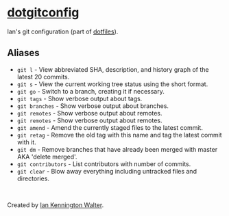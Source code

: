 # [dotgitconfig](https://github.com/ianwalter/dotgitconfig)
Ian's git configuration (part of [dotfiles](https://github.com/ianwalter/dotfiles)).

## Aliases

* `git l` - View abbreviated SHA, description, and history graph of the latest
  20 commits.
* `git s` - View the current working tree status using the short format.
* `git go` - Switch to a branch, creating it if necessary.
* `git tags` - Show verbose output about tags.
* `git branches` - Show verbose output about branches.
* `git remotes` - Show verbose output about remotes.
* `git remotes` - Show verbose output about remotes.
* `git amend` - Amend the currently staged files to the latest commit.
* `git retag` - Remove the old tag with this name and tag the latest commit with
  it.
* `git dm` - Remove branches that have already been merged with master AKA
  'delete merged'.
* `git contributors` - List contributors with number of commits.
* `git clear` - Blow away everything including untracked files and directories.

&nbsp;

Created by [Ian Kennington Walter](http://iankwalter.com).